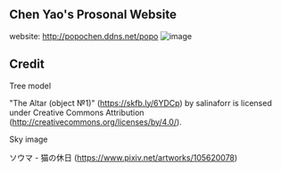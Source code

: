 ## Chen Yao's Prosonal Website

website: http://popochen.ddns.net/popo
![image](https://user-images.githubusercontent.com/43761896/228095497-6ca59d17-1311-4ab8-8995-46af5e3ad6fb.png)

## Credit

Tree model

"The Altar (object №1)" (https://skfb.ly/6YDCp) by salinaforr is licensed under Creative Commons Attribution (http://creativecommons.org/licenses/by/4.0/).

Sky image

ソウマ - 猫の休日 (https://www.pixiv.net/artworks/105620078)
